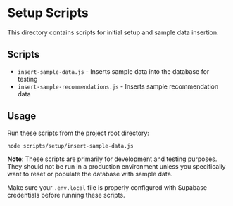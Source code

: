 # Setup Scripts

This directory contains scripts for initial setup and sample data insertion.

## Scripts

- `insert-sample-data.js` - Inserts sample data into the database for testing
- `insert-sample-recommendations.js` - Inserts sample recommendation data

## Usage

Run these scripts from the project root directory:

```bash
node scripts/setup/insert-sample-data.js
```

**Note**: These scripts are primarily for development and testing purposes. They should not be run in a production environment unless you specifically want to reset or populate the database with sample data.

Make sure your `.env.local` file is properly configured with Supabase credentials before running these scripts. 
